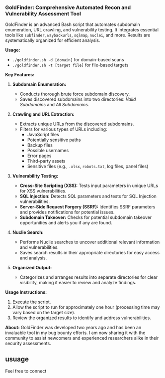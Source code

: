 ### GoldFinder: Comprehensive Automated Recon and Vulnerability Assessment Tool


GoldFinder is an advanced Bash script that automates subdomain enumeration, URL crawling, and vulnerability testing. It integrates essential tools like `subfinder`, `waybackurls`, `sqlmap`, `nuclei`, and more. Results are systematically organized for efficient analysis.

**Usage:**
- `./goldfinder.sh -d [domain]` for domain-based scans
- `./goldfinder.sh -t [target file]` for file-based targets
  
**Key Features:**

1. **Subdomain Enumeration:**
   - Conducts thorough brute force subdomain discovery.
   - Saves discovered subdomains into two directories: *Valid Subdomains* and *All Subdomains*.

2. **Crawling and URL Extraction:**
   - Extracts unique URLs from the discovered subdomains.
   - Filters for various types of URLs including:
     - JavaScript files
     - Potentially sensitive paths
     - Backup files
     - Possible usernames
     - Error pages
     - Third-party assets
     - Sensitive files (e.g., `.xlsx`, `robots.txt`, log files, panel files)

3. **Vulnerability Testing:**
   - **Cross-Site Scripting (XSS):** Tests input parameters in unique URLs for XSS vulnerabilities.
   - **SQL Injection:** Detects SQL parameters and tests for SQL Injection vulnerabilities.
   - **Server-Side Request Forgery (SSRF):** Identifies SSRF parameters and provides notifications for potential issues.
   - **Subdomain Takeover:** Checks for potential subdomain takeover opportunities and alerts you if any are found.

4. **Nuclie Search:**
   - Performs Nuclie searches to uncover additional relevant information and vulnerabilities.
   - Saves search results in their appropriate directories for easy access and analysis.

5. **Organized Output:**
   - Categorizes and arranges results into separate directories for clear visibility, making it easier to review and analyze findings.

**Usage Instructions:**
1. Execute the script.
2. Allow the script to run for approximately one hour (processing time may vary based on the target size).
3. Review the organized results to identify and address vulnerabilities.

**About:**
GoldFinder was developed two years ago and has been an invaluable tool in my bug bounty efforts. I am now sharing it with the community to assist newcomers and experienced researchers alike in their security assessments.

usuage
---

Feel free to connect
